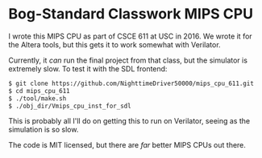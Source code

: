 # Bog-Standard Classwork MIPS CPU

I wrote this MIPS CPU as part of CSCE 611 at USC in 2016. We wrote it for the
Altera tools, but this gets it to work somewhat with Verilator.

Currently, it *can* run the final project from that class, but the simulator is
extremely slow. To test it with the SDL frontend:

```bash
$ git clone https://github.com/NighttimeDriver50000/mips_cpu_611.git
$ cd mips_cpu_611
$ ./tool/make.sh
$ ./obj_dir/Vmips_cpu_inst_for_sdl
```

This is probably all I'll do on getting this to run on Verilator, seeing as the
simulation is so slow.

The code is MIT licensed, but there are *far* better MIPS CPUs out there.
